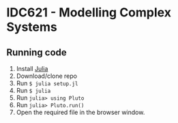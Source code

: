 # IDC621 - Modelling Complex Systems

## Running code

1. Install [Julia](https://julialang.org)
2. Download/clone repo
3. Run `$ julia setup.jl`
4. Run `$ julia`
5. Run `julia> using Pluto`
6. Run `julia> Pluto.run()`
7. Open the required file in the browser window.
